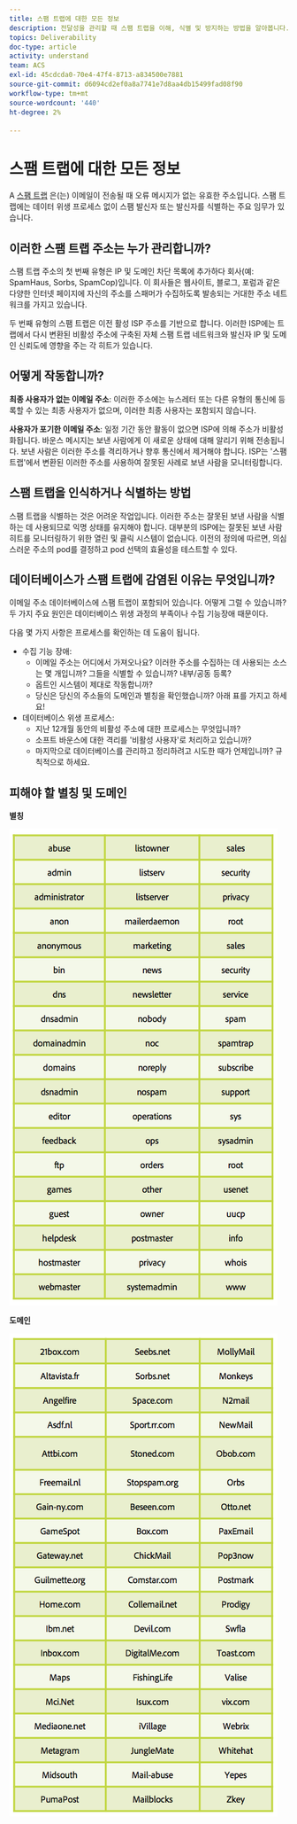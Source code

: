 ```yaml
---
title: 스팸 트랩에 대한 모든 정보
description: 전달성을 관리할 때 스팸 트랩을 이해, 식별 및 방지하는 방법을 알아봅니다.
topics: Deliverability
doc-type: article
activity: understand
team: ACS
exl-id: 45cdcda0-70e4-47f4-8713-a834500e7881
source-git-commit: d6094cd2ef0a8a7741e7d8aa4db15499fad08f90
workflow-type: tm+mt
source-wordcount: '440'
ht-degree: 2%

---
```


# 스팸 트랩에 대한 모든 정보

A [스팸 트랩](/help/metrics/spam-traps.md) 은(는) 이메일이 전송될 때 오류 메시지가 없는 유효한 주소입니다. 스팸 트랩에는 데이터 위생 프로세스 없이 스팸 발신자 또는 발신자를 식별하는 주요 임무가 있습니다.

## 이러한 스팸 트랩 주소는 누가 관리합니까?

스팸 트랩 주소의 첫 번째 유형은 IP 및 도메인 차단 목록에 추가하다 회사(예: SpamHaus, Sorbs, SpamCop)입니다. 이 회사들은 웹사이트, 블로그, 포럼과 같은 다양한 인터넷 페이지에 자신의 주소를 스패머가 수집하도록 발송되는 거대한 주소 네트워크를 가지고 있습니다.

두 번째 유형의 스팸 트랩은 이전 활성 ISP 주소를 기반으로 합니다. 이러한 ISP에는 트랩에서 다시 변환된 비활성 주소에 구축된 자체 스팸 트랩 네트워크와 발신자 IP 및 도메인 신뢰도에 영향을 주는 각 히트가 있습니다.

## 어떻게 작동합니까?

**최종 사용자가 없는 이메일 주소**: 이러한 주소에는 뉴스레터 또는 다른 유형의 통신에 등록할 수 있는 최종 사용자가 없으며, 이러한 최종 사용자는 포함되지 않습니다.

**사용자가 포기한 이메일 주소**: 일정 기간 동안 활동이 없으면 ISP에 의해 주소가 비활성화됩니다. 바운스 메시지는 보낸 사람에게 이 새로운 상태에 대해 알리기 위해 전송됩니다. 보낸 사람은 이러한 주소를 격리하거나 향후 통신에서 제거해야 합니다. ISP는 &#39;스팸 트랩&#39;에서 변환된 이러한 주소를 사용하여 잘못된 사례로 보낸 사람을 모니터링합니다.

## 스팸 트랩을 인식하거나 식별하는 방법

스팸 트랩을 식별하는 것은 어려운 작업입니다. 이러한 주소는 잘못된 보낸 사람을 식별하는 데 사용되므로 익명 상태를 유지해야 합니다. 대부분의 ISP에는 잘못된 보낸 사람 히트를 모니터링하기 위한 열린 및 클릭 시스템이 없습니다. 이전의 정의에 따르면, 의심스러운 주소의 pod를 결정하고 pod 선택의 효율성을 테스트할 수 있다.

## 데이터베이스가 스팸 트랩에 감염된 이유는 무엇입니까?

이메일 주소 데이터베이스에 스팸 트랩이 포함되어 있습니다. 어떻게 그럴 수 있습니까? 두 가지 주요 원인은 데이터베이스 위생 과정의 부족이나 수집 기능장애 때문이다.

다음 몇 가지 사항은 프로세스를 확인하는 데 도움이 됩니다.

* 수집 기능 장애:
   * 이메일 주소는 어디에서 가져오나요? 이러한 주소를 수집하는 데 사용되는 소스는 몇 개입니까? 그들을 식별할 수 있습니까? 내부/공동 등록?
   * 옵트인 시스템이 제대로 작동합니까?
   * 당신은 당신의 주소들의 도메인과 별칭을 확인했습니까? 아래 표를 가지고 하세요!
* 데이터베이스 위생 프로세스:
   * 지난 12개월 동안의 비활성 주소에 대한 프로세스는 무엇입니까?
   * 소프트 바운스에 대한 격리를 &#39;비활성 사용자&#39;로 처리하고 있습니까?
   * 마지막으로 데이터베이스를 관리하고 정리하려고 시도한 때가 언제입니까? 규칙적으로 하세요.

## 피해야 할 별칭 및 도메인

**별칭**

![](../../help/assets/aliases.png)

**도메인**

![](../../help/assets/domains.png)

